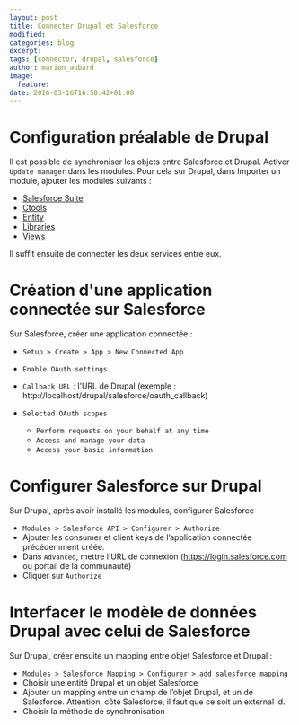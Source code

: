 ```yaml
---
layout: post
title: Connecter Drupal et Salesforce
modified:
categories: blog
excerpt:
tags: [connector, drupal, salesforce]
author: marion_aubard
image:
  feature:
date: 2016-03-16T16:50:42+01:00
---
```


# Configuration préalable de Drupal

Il est possible de synchroniser les objets entre Salesforce et Drupal.
Activer `Update manager` dans les modules.
Pour cela sur Drupal, dans Importer un module, ajouter les modules suivants :

- [Salesforce Suite](https://ftp.drupal.org/files/projects/salesforce-7.x-3.1.tar.gz)
- [Ctools](https://ftp.drupal.org/files/projects/ctools-7.x-1.9.tar.gz)
- [Entity](https://ftp.drupal.org/files/projects/entity-7.x-1.6.tar.gz)
- [Libraries](https://ftp.drupal.org/files/projects/libraries-7.x-2.2.tar.gz)
- [Views](https://ftp.drupal.org/files/projects/views-7.x-3.13.tar.gz)

Il suffit ensuite de connecter les deux services entre eux.

# Création d'une application connectée sur Salesforce

Sur Salesforce, créer une application connectée :

- `Setup > Create > App > New Connected App`
- `Enable OAuth settings`
- `Callback URL` : l’URL de Drupal (exemple : http://localhost/drupal/salesforce/oauth_callback)
- `Selected OAuth scopes`

    - `Perform requests on your behalf at any time`
    - `Access and manage your data`
    - `Access your basic information`

# Configurer Salesforce sur Drupal

Sur Drupal, après avoir installé les modules, configurer Salesforce

- `Modules > Salesforce API > Configurer > Authorize`
- Ajouter les consumer et client keys de l’application connectée précédemment créée.
- Dans `Advanced`, mettre l’URL de connexion (https://login.salesforce.com ou portail de la communauté)
- Cliquer sur `Authorize`

# Interfacer le modèle de données Drupal avec celui de Salesforce

Sur Drupal, créer ensuite un mapping entre objet Salesforce et Drupal :

- `Modules > Salesforce Mapping > Configurer > add salesforce mapping`
- Choisir une entité Drupal et un objet Salesforce
- Ajouter un mapping entre un champ de l’objet Drupal, et un de Salesforce. Attention, côté Salesforce, il faut que ce soit un external id.
- Choisir la méthode de synchronisation